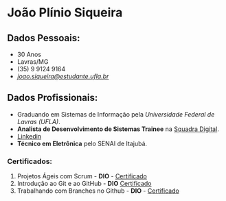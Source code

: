 # João Plínio Siqueira

## Dados Pessoais:
* 30 Anos
* Lavras/MG
* (35) 9 9124 9164
* *joao.siqueira@estudante.ufla.br*


## Dados Profissionais:
* Graduando em Sistemas de Informação pela *Universidade Federal de Lavras (UFLA)*.
* **Analista de Desenvolvimento de Sistemas Trainee** na [Squadra Digital](https://www.squadra.com.br).
* [Linkedin](https://www.linkedin.com/in/joaopliniosiqueira/)
* **Técnico em Eletrônica** pelo SENAI de Itajubá.


### Certificados:
1. Projetos Ágeis com Scrum - **DIO** - [Certificado](https://www.dio.me/certificate/99FB47F5/share)
2. Introdução ao Git e ao GitHub - **DIO** [Certificado](https://www.dio.me/certificate/941A5369/share)
3. Trabalhando com Branches no Github - **DIO** - [Certificado](https://www.dio.me/certificate/AD063B3C/share)

